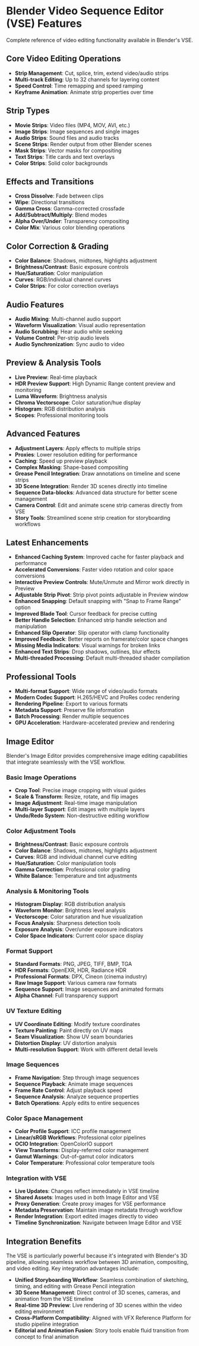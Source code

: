 # Blender Video Sequence Editor (VSE) Features

Complete reference of video editing functionality available in Blender's VSE.

## Core Video Editing Operations
- **Strip Management**: Cut, splice, trim, extend video/audio strips
- **Multi-track Editing**: Up to 32 channels for layering content
- **Speed Control**: Time remapping and speed ramping
- **Keyframe Animation**: Animate strip properties over time

## Strip Types
- **Movie Strips**: Video files (MP4, MOV, AVI, etc.)
- **Image Strips**: Image sequences and single images
- **Audio Strips**: Sound files and audio tracks
- **Scene Strips**: Render output from other Blender scenes
- **Mask Strips**: Vector masks for compositing
- **Text Strips**: Title cards and text overlays
- **Color Strips**: Solid color backgrounds

## Effects and Transitions
- **Cross Dissolve**: Fade between clips
- **Wipe**: Directional transitions
- **Gamma Cross**: Gamma-corrected crossfade
- **Add/Subtract/Multiply**: Blend modes
- **Alpha Over/Under**: Transparency compositing
- **Color Mix**: Various color blending operations

## Color Correction & Grading
- **Color Balance**: Shadows, midtones, highlights adjustment
- **Brightness/Contrast**: Basic exposure controls
- **Hue/Saturation**: Color manipulation
- **Curves**: RGB/individual channel curves
- **Color Strips**: For color correction overlays

## Audio Features
- **Audio Mixing**: Multi-channel audio support
- **Waveform Visualization**: Visual audio representation
- **Audio Scrubbing**: Hear audio while seeking
- **Volume Control**: Per-strip audio levels
- **Audio Synchronization**: Sync audio to video

## Preview & Analysis Tools
- **Live Preview**: Real-time playback
- **HDR Preview Support**: High Dynamic Range content preview and monitoring
- **Luma Waveform**: Brightness analysis
- **Chroma Vectorscope**: Color saturation/hue display  
- **Histogram**: RGB distribution analysis
- **Scopes**: Professional monitoring tools

## Advanced Features
- **Adjustment Layers**: Apply effects to multiple strips
- **Proxies**: Lower resolution editing for performance
- **Caching**: Speed up preview playback
- **Complex Masking**: Shape-based compositing
- **Grease Pencil Integration**: Draw annotations on timeline and scene strips
- **3D Scene Integration**: Render 3D scenes directly into timeline
- **Sequence Data-blocks**: Advanced data structure for better scene management
- **Camera Control**: Edit and animate scene strip cameras directly from VSE
- **Story Tools**: Streamlined scene strip creation for storyboarding workflows

## Latest Enhancements
- **Enhanced Caching System**: Improved cache for faster playback and performance
- **Accelerated Conversions**: Faster video rotation and color space conversions
- **Interactive Preview Controls**: Mute/Unmute and Mirror work directly in Preview
- **Adjustable Strip Pivot**: Strip pivot points adjustable in Preview window
- **Enhanced Snapping**: Default snapping with "Snap to Frame Range" option
- **Improved Blade Tool**: Cursor feedback for precise cutting
- **Better Handle Selection**: Enhanced strip handle selection and manipulation
- **Enhanced Slip Operator**: Slip operator with clamp functionality
- **Improved Feedback**: Better reports on framerate/color space changes
- **Missing Media Indicators**: Visual warnings for broken links
- **Enhanced Text Strips**: Drop shadows, outlines, blur effects
- **Multi-threaded Processing**: Default multi-threaded shader compilation

## Professional Tools
- **Multi-format Support**: Wide range of video/audio formats
- **Modern Codec Support**: H.265/HEVC and ProRes codec rendering
- **Rendering Pipeline**: Export to various formats
- **Metadata Support**: Preserve file information
- **Batch Processing**: Render multiple sequences
- **GPU Acceleration**: Hardware-accelerated preview and rendering

## Image Editor
Blender's Image Editor provides comprehensive image editing capabilities that integrate seamlessly with the VSE workflow.

### Basic Image Operations
- **Crop Tool**: Precise image cropping with visual guides
- **Scale & Transform**: Resize, rotate, and flip images
- **Image Adjustment**: Real-time image manipulation
- **Multi-layer Support**: Edit images with multiple layers
- **Undo/Redo System**: Non-destructive editing workflow

### Color Adjustment Tools
- **Brightness/Contrast**: Basic exposure controls
- **Color Balance**: Shadows, midtones, highlights adjustment
- **Curves**: RGB and individual channel curve editing
- **Hue/Saturation**: Color manipulation tools
- **Gamma Correction**: Professional color grading
- **White Balance**: Temperature and tint adjustments

### Analysis & Monitoring Tools
- **Histogram Display**: RGB distribution analysis
- **Waveform Monitor**: Brightness level analysis
- **Vectorscope**: Color saturation and hue visualization
- **Focus Analysis**: Sharpness detection tools
- **Exposure Analysis**: Over/under exposure indicators
- **Color Space Indicators**: Current color space display

### Format Support
- **Standard Formats**: PNG, JPEG, TIFF, BMP, TGA
- **HDR Formats**: OpenEXR, HDR, Radiance HDR
- **Professional Formats**: DPX, Cineon (cinema industry)
- **Raw Image Support**: Various camera raw formats
- **Sequence Support**: Image sequences and animated formats
- **Alpha Channel**: Full transparency support

### UV Texture Editing
- **UV Coordinate Editing**: Modify texture coordinates
- **Texture Painting**: Paint directly on UV maps
- **Seam Visualization**: Show UV seam boundaries
- **Distortion Display**: UV distortion analysis
- **Multi-resolution Support**: Work with different detail levels

### Image Sequences
- **Frame Navigation**: Step through image sequences
- **Sequence Playback**: Animate image sequences
- **Frame Rate Control**: Adjust playback speed
- **Sequence Analysis**: Analyze sequence properties
- **Batch Operations**: Apply edits to entire sequences

### Color Space Management
- **Color Profile Support**: ICC profile management
- **Linear/sRGB Workflows**: Professional color pipelines
- **OCIO Integration**: OpenColorIO support
- **View Transforms**: Display-referred color management
- **Gamut Warnings**: Out-of-gamut color indicators
- **Color Temperature**: Professional color temperature tools

### Integration with VSE
- **Live Updates**: Changes reflect immediately in VSE timeline
- **Shared Assets**: Images used in both Image Editor and VSE
- **Proxy Generation**: Create proxy images for VSE performance
- **Metadata Preservation**: Maintain image metadata through workflow
- **Render Integration**: Export edited images directly to video
- **Timeline Synchronization**: Navigate between Image Editor and VSE

## Integration Benefits
The VSE is particularly powerful because it's integrated with Blender's 3D pipeline, allowing seamless workflow between 3D animation, compositing, and video editing. Key integration advantages include:

- **Unified Storyboarding Workflow**: Seamless combination of sketching, timing, and editing with Grease Pencil integration
- **3D Scene Management**: Direct control of 3D scenes, cameras, and animation from the VSE timeline
- **Real-time 3D Preview**: Live rendering of 3D scenes within the video editing environment
- **Cross-Platform Compatibility**: Aligned with VFX Reference Platform for studio pipeline integration
- **Editorial and Animation Fusion**: Story tools enable fluid transition from concept to final animation